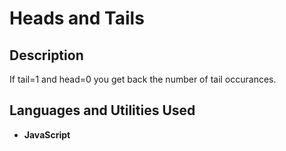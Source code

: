 <h1>Heads and Tails</h1>

<h2>Description</h2>
If tail=1 and head=0 you get back the number of tail occurances.
<br />


<h2>Languages and Utilities Used</h2>

- <b>JavaScript</b>
